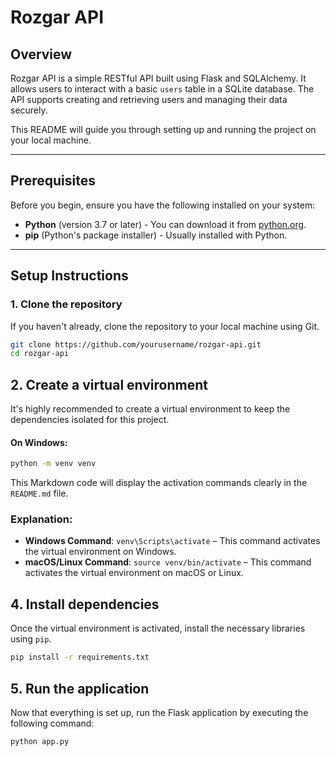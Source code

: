# Rozgar API

## Overview
Rozgar API is a simple RESTful API built using Flask and SQLAlchemy. It allows users to interact with a basic `users` table in a SQLite database. The API supports creating and retrieving users and managing their data securely.

This README will guide you through setting up and running the project on your local machine.

---

## Prerequisites

Before you begin, ensure you have the following installed on your system:

- **Python** (version 3.7 or later) - You can download it from [python.org](https://www.python.org/downloads/).
- **pip** (Python's package installer) - Usually installed with Python.

---

## Setup Instructions

### 1. Clone the repository
If you haven't already, clone the repository to your local machine using Git.

```bash
git clone https://github.com/yourusername/rozgar-api.git
cd rozgar-api
```
## 2. Create a virtual environment
It's highly recommended to create a virtual environment to keep the dependencies isolated for this project.

#### On Windows:
```bash
python -m venv venv
```

This Markdown code will display the activation commands clearly in the `README.md` file.

### Explanation:
- **Windows Command**: `venv\Scripts\activate` – This command activates the virtual environment on Windows.
- **macOS/Linux Command**: `source venv/bin/activate` – This command activates the virtual environment on macOS or Linux.

## 4. Install dependencies
Once the virtual environment is activated, install the necessary libraries using `pip`.

```bash
pip install -r requirements.txt
```
## 5. Run the application
Now that everything is set up, run the Flask application by executing the following command:

```bash
python app.py
